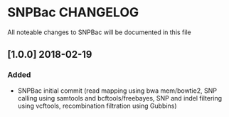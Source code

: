 # SNPBac CHANGELOG

All noteable changes to SNPBac will be documented in this file

## [1.0.0] 2018-02-19
### Added
- SNPBac initial commit (read mapping using bwa mem/bowtie2, SNP calling using samtools and bcftools/freebayes, SNP and indel filtering using vcftools, recombination filtration using Gubbins)

